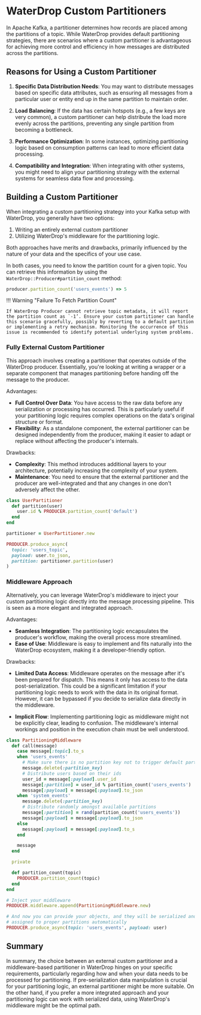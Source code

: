 # WaterDrop Custom Partitioners

In Apache Kafka, a partitioner determines how records are placed among the partitions of a topic. While WaterDrop provides default partitioning strategies, there are scenarios where a custom partitioner is advantageous for achieving more control and efficiency in how messages are distributed across the partitions.

## Reasons for Using a Custom Partitioner

1. **Specific Data Distribution Needs**: You may want to distribute messages based on specific data attributes, such as ensuring all messages from a particular user or entity end up in the same partition to maintain order.

1. **Load Balancing**: If the data has certain hotspots (e.g., a few keys are very common), a custom partitioner can help distribute the load more evenly across the partitions, preventing any single partition from becoming a bottleneck.

1. **Performance Optimization**: In some instances, optimizing partitioning logic based on consumption patterns can lead to more efficient data processing.

1. **Compatibility and Integration**: When integrating with other systems, you might need to align your partitioning strategy with the external systems for seamless data flow and processing.

## Building a Custom Partitioner

When integrating a custom partitioning strategy into your Kafka setup with WaterDrop, you generally have two options:

1. Writing an entirely external custom partitioner
2. Utilizing WaterDrop's middleware for the partitioning logic.

Both approaches have merits and drawbacks, primarily influenced by the nature of your data and the specifics of your use case.

In both cases, you need to know the partition count for a given topic. You can retrieve this information by using the `WaterDrop::Producer#partition_count` method:

```ruby
producer.partition_count('users_events') => 5
```

!!! Warning "Failure To Fetch Partition Count"

    If WaterDrop Producer cannot retrieve topic metadata, it will report the partition count as `-1’. Ensure your custom partitioner can handle this scenario gracefully, possibly by reverting to a default partition or implementing a retry mechanism. Monitoring the occurrence of this issue is recommended to identify potential underlying system problems.

### Fully External Custom Partitioner

This approach involves creating a partitioner that operates outside of the WaterDrop producer. Essentially, you're looking at writing a wrapper or a separate component that manages partitioning before handing off the message to the producer.

Advantages:

- **Full Control Over Data**: You have access to the raw data before any serialization or processing has occurred. This is particularly useful if your partitioning logic requires complex operations on the data's original structure or format.
- **Flexibility**: As a standalone component, the external partitioner can be designed independently from the producer, making it easier to adapt or replace without affecting the producer's internals.

Drawbacks:

- **Complexity**: This method introduces additional layers to your architecture, potentially increasing the complexity of your system.
- **Maintenance**: You need to ensure that the external partitioner and the producer are well-integrated and that any changes in one don't adversely affect the other.

```ruby
class UserPartitioner
  def partition(user)
    user.id % PRODUCER.partition_count('default')
  end
end

partitioner = UserPartitioner.new

PRODUCER.produce_async(
  topic: 'users_topic',
  payload: user.to_json,
  partition: partitioner.partition(user)
)
```

### Middleware Approach

Alternatively, you can leverage WaterDrop's middleware to inject your custom partitioning logic directly into the message processing pipeline. This is seen as a more elegant and integrated approach.

Advantages:

- **Seamless Integration**: The partitioning logic encapsulates the producer's workflow, making the overall process more streamlined.
- **Ease of Use**: Middleware is easy to implement and fits naturally into the WaterDrop ecosystem, making it a developer-friendly option.

Drawbacks:

- **Limited Data Access**: Middleware operates on the message after it's been prepared for dispatch. This means it only has access to the data post-serialization. This could be a significant limitation if your partitioning logic needs to work with the data in its original format. However, it can be bypassed if you decide to serialize data directly in the middleware.

- **Implicit Flow**: Implementing partitioning logic as middleware might not be explicitly clear, leading to confusion. The middleware's internal workings and position in the execution chain must be well understood.

```ruby
class PartitioningMiddleware
  def call(message)
    case message[:topic].to_s
    when 'users_events'
      # Make sure there is no partition key not to trigger default partitioner
      message.delete(:partition_key)
      # Distribute users based on their ids
      user_id = message[:payload].user_id
      message[:partition] = user_id % partition_count('users_events')
      message[:payload] = message[:payload].to_json
    when 'system_events'
      message.delete(:partition_key)
      # Distribute randomly amongst available partitions
      message[:partition] = rand(partition_count('users_events'))
      message[:payload] = message[:payload].to_json
    else
      message[:payload] = message[:payload].to_s
    end

    message
  end

  private

  def partition_count(topic)
    PRODUCER.partition_count(topic)
  end
end

# Inject your middleware
PRODUCER.middleware.append(PartitioningMiddleware.new)

# And now you can provide your objects, and they will be serialized and
# assigned to proper partitions automatically
PRODUCER.produce_async(topic: 'users_events', payload: user)
```

## Summary

In summary, the choice between an external custom partitioner and a middleware-based partitioner in WaterDrop hinges on your specific requirements, particularly regarding how and when your data needs to be processed for partitioning. If pre-serialization data manipulation is crucial for your partitioning logic, an external partitioner might be more suitable. On the other hand, if you prefer a more integrated approach and your partitioning logic can work with serialized data, using WaterDrop's middleware might be the optimal path.
